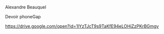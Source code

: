 Alexandre Beauquel

Devoir phoneGap

https://drive.google.com/open?id=1lYzTJcT9s9TaKfE94eLOHiZzPKrBGmgv
